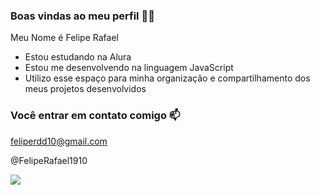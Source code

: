 ### Boas vindas ao meu perfil 🖤🤍

Meu Nome é Felipe Rafael

- Estou estudando na Alura
- Estou me desenvolvendo na linguagem JavaScript
- Utilizo esse espaço para minha organização e compartilhamento dos meus projetos desenvolvidos

### Você entrar em contato comigo 📫

feliperdd10@gmail.com

@FelipeRafael1910

![](https://media1.tenor.com/m/MCBkr6dWLkUAAAAC/corinthians-rodrigo-garro.gif)
